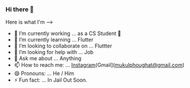 ### Hi there 👋


Here is what I'm -->

- 🔭 I’m currently working ... as a CS Student 🤣
- 🌱 I’m currently learning ... Flutter
- 👯 I’m looking to collaborate on ... Fluttter
- 🤔 I’m looking for help with ... Job
- 💬 Ask me about ... Anything
- 📫 How to reach me: ... [Instagram](https://www.instagram.com/in_jail_out_soon_23/)(Gmail](mukulphoughat@gmail.com)
- 😄 Pronouns: ... He / Him
- ⚡ Fun fact: ... In Jail Out Soon.

